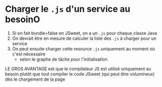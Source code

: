 # Charger le `.js` d'un service au besoinO


1. Si on fait bundle=false en JSweet, on a un `.js` pour chaque classe Java
1. On devrait être en mesure de calculer la liste des `.js` à charger pour un service
1. On peut ensuite charger cette resource `.js` uniquement au moment où c'est nécessaire 
    * selon le graphe de tâche pour l'initialisation

LE GROS AVANTAGE est que le compilateur JS est utilisé uniquement au besoin plutôt que tout compiler le code JSweet (qui peut être volumineux) dès le chargement de la page


